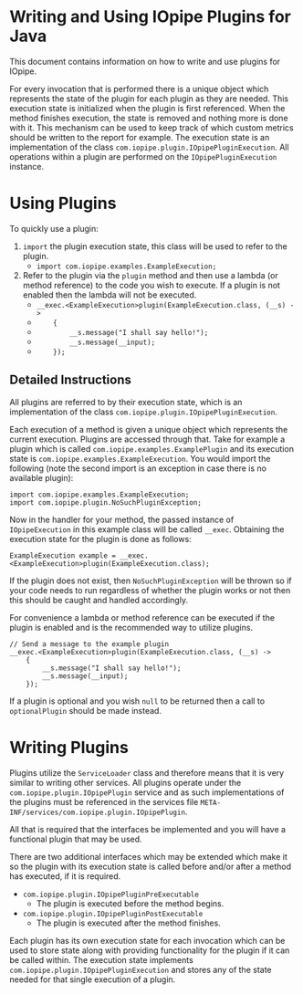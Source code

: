 # Writing and Using IOpipe Plugins for Java

This document contains information on how to write and use plugins for IOpipe.

For every invocation that is performed there is a unique object which
represents the state of the plugin for each plugin as they are needed. This
execution state is initialized when the plugin is first referenced. When the
method finishes execution, the state is removed and nothing more is done with
it. This mechanism can be used to keep track of which custom metrics should
be written to the report for example. The execution state is an implementation
of the class `com.iopipe.plugin.IOpipePluginExecution`. All operations within
a plugin are performed on the `IOpipePluginExecution` instance.

# Using Plugins

To quickly use a plugin:

 1. `import` the plugin execution state, this class will be used to refer to
    the plugin.
    * `import com.iopipe.examples.ExampleExecution;`
 2. Refer to the plugin via the `plugin` method and then use a lambda (or
    method reference) to the code you wish to execute. If a plugin is not
    enabled then the lambda will not be executed.
    * `__exec.<ExampleExecution>plugin(ExampleExecution.class, (__s) ->`
    * `    {`
    * `        __s.message("I shall say hello!");`
    * `        __s.message(__input);`
    * `    });`

## Detailed Instructions

All plugins are referred to by their execution state, which is an
implementation of the class `com.iopipe.plugin.IOpipePluginExecution`.

Each execution of a method is given a unique object which represents the
current execution. Plugins are accessed through that. Take for example a
plugin which is called `com.iopipe.examples.ExamplePlugin` and its
execution state is `com.iopipe.examples.ExampleExecution`. You would import
the following (note the second import is an exception in case there is no
available plugin):

```
import com.iopipe.examples.ExampleExecution;
import com.iopipe.plugin.NoSuchPluginException;
```

Now in the handler for your method, the passed instance of `IOpipeExecution`
in this example class will be called `__exec`. Obtaining the execution state
for the plugin is done as follows:

```
ExampleExecution example = __exec.<ExampleExecution>plugin(ExampleExecution.class);
```

If the plugin does not exist, then `NoSuchPluginException` will be thrown so
if your code needs to run regardless of whether the plugin works or not then
this should be caught and handled accordingly.

For convenience a lambda or method reference can be executed if the plugin is
enabled and is the recommended way to utilize plugins.

```
// Send a message to the example plugin
__exec.<ExampleExecution>plugin(ExampleExecution.class, (__s) ->
	{
		__s.message("I shall say hello!");
		__s.message(__input);
	});
```

If a plugin is optional and you wish `null` to be returned then a call to
`optionalPlugin` should be made instead.

# Writing Plugins

Plugins utilize the `ServiceLoader` class and therefore means that it is very
similar to writing other services. All plugins operate under the
`com.iopipe.plugin.IOpipePlugin` service and as such implementations of the
plugins must be referenced in the services file
`META-INF/services/com.iopipe.plugin.IOpipePlugin`.

All that is required that the interfaces be implemented and you will have a
functional plugin that may be used.

There are two additional interfaces which may be extended which make it so the
plugin with its execution state is called before and/or after a method has
executed, if it is required.

 * `com.iopipe.plugin.IOpipePluginPreExecutable`
   * The plugin is executed before the method begins.
 * `com.iopipe.plugin.IOpipePluginPostExecutable`
   * The plugin is executed after the method finishes.

Each plugin has its own execution state for each invocation which can be used
to store state along with providing functionality for the plugin if it can be
called within. The execution state implements
`com.iopipe.plugin.IOpipePluginExecution` and stores any of the state needed
for that single execution of a plugin.

